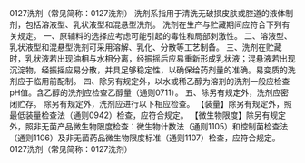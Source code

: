 0127洗剂（常见简称：0127洗剂）
洗剂系指用于清洗无破损皮肤或腔道的液体制剂，包括溶液型、乳状液型和混悬型洗剂。
洗剂在生产与贮藏期间应符合下列有关规定。
一、原辅料的选择应考虑可能引起的毒性和局部刺激性。
二、溶液型、乳状液型和混悬型洗剂可采用溶解、乳化、分散等工艺制备。
三、洗剂在贮藏时，乳状液若出现油相与水相分离，经振摇后应易重新形成乳状液；混悬液若出现沉淀物，经振摇应易分散，并具足够稳定性，以确保给药剂量的准确。易变质的洗剂应于临用前配制。
四、除另有规定外，以水或稀乙醇为溶剂的洗剂一般应检查pH值。含乙醇的洗剂应检查乙醇量（通则0711）。
五、除另有规定外，洗剂应密闭贮存。
除另有规定外，洗剂应进行以下相应检查。
【装量】除另有规定外，照最低装量检查法（通则0942）检查，应符合规定。
【微生物限度】除另有规定外，照非无菌产品微生物限度检查：微生物计数法（通则1105）和控制菌检查法（通则1106）及非无菌药品微生物限度标准（通则1107）检查，应符合规定。0127洗剂（常见简称：0127洗剂）